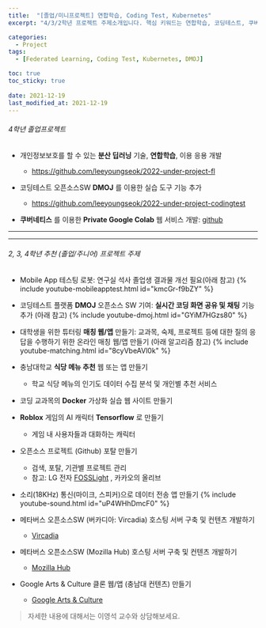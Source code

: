 ```yaml
---
title:  "[졸업/미니프로젝트] 연합학습, Coding Test, Kubernetes"
excerpt: "4/3/2학년 프로젝트 주제소개입니다. 핵심 키워드는 연합학습, 코딩테스트, 쿠버네티스, 도커, 공개SW 입니다. "

categories:
  - Project
tags:
  - [Federated Learning, Coding Test, Kubernetes, DMOJ]

toc: true
toc_sticky: true
 
date: 2021-12-19
last_modified_at: 2021-12-19
---
```


###### 4학년 졸업프로젝트 

* 개인정보보호를 할 수 있는 __분산 딥러닝__ 기술, __연합학습__, 이용 응용 개발
  - <https://github.com/leeyoungseok/2022-under-project-fl>

* 코딩테스트 오픈소스SW __DMOJ__ 를 이용한 실습 도구 기능 추가
  - <https://github.com/leeyoungseok/2022-under-project-codingtest>

*   __쿠버네티스__ 를 이용한 __Private Google Colab__ 웹 서비스 개발: [github](https://github.com/leeyoungseok/2022-under-project-kube)

<hr>

* * *

######  2, 3, 4학년 추천 (졸업/주니어) 프로젝트 주제

* Mobile App 테스팅 로봇: 연구실 석사 졸업생 결과물 개선 필요(아래 참고)
  {% include youtube-mobileapptest.html id="kmcGr-f9bZY" %}  

* 코딩테스트 플랫폼 __DMOJ__ 오픈소스 SW 기여: __실시간 코딩 화면 공유 및 채팅__ 기능 추가 (아래 참고)
  {% include youtube-dmoj.html id="GYiM7HGzs80" %}

* 대학생을 위한 튜터링 __매칭 웹/앱__ 만들기: 교과목, 숙제, 프로젝트 등에 대한 질의 응답을 수행하기 위한 온라인 매칭 웹/앱 만들기 (아래 알고리즘 참고)
  {% include youtube-matching.html id="8cyVbeAVl0k" %}

* 충남대학교 __식당 메뉴 추천__ 웹 또는 앱 만들기
  - 학교 식당 메뉴의 인기도 데이터 수집 분석 및 개인별 추천 서비스

* 코딩 교과목의 __Docker__ 가상화 실습 웹 사이트 만들기

* __Roblox__ 게임의 AI 캐릭터 __Tensorflow__ 로 만들기
  - 게임 내 사용자들과 대화하는 캐릭터

* 오픈소스 프로젝트 (Github) 포탈 만들기
  - 검색, 포탈, 기관별 프로젝트 관리
  - 참고: LG 전자 [FOSSLight](https://fosslight.org/fosslight-guide/) , 카카오의 올리브

* 소리(18KHz) 통신(마이크, 스피커)으로 데이터 전송 앱 만들기
  {% include youtube-sound.html id="uP4WHhDmcF0" %}

* 메타버스 오픈소스SW (버카디아: Vircadia) 호스팅 서버 구축 및 컨텐츠 개발하기
  - [Vircadia](https://github.com/vircadia/vircadia)

* 메타버스 오픈소스SW (Mozilla Hub) 호스팅 서버 구축 및 컨텐츠 개발하기
  - [Mozilla Hub](https://hubs.mozilla.com/docs/hubs-cloud-intro.html)

* Google Arts & Culture 클론 웹/앱 (충남대 컨텐츠) 만들기 
  - [Google Arts & Culture](https://artsandculture.google.com)

> 자세한 내용에 대해서는 이영석 교수와 상담해보세요.